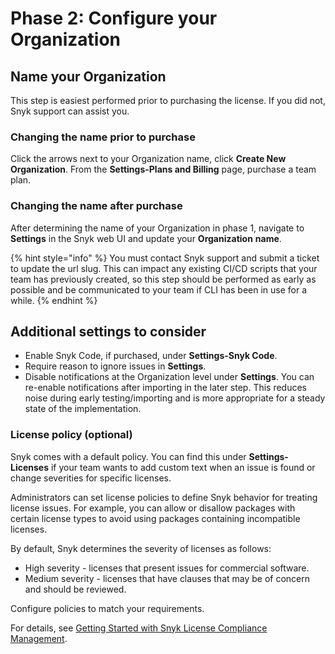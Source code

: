 # Phase 2: Configure your Organization

## Name your Organization

This step is easiest performed prior to purchasing the license. If you did not, Snyk support can assist you.

### Changing the name prior to purchase

Click the arrows next to your Organization name, click **Create New Organization**. From the **Settings-Plans and Billing** page, purchase a team plan.

### Changing the name after purchase

After determining the name of your Organization in phase 1, navigate to **Settings** in the Snyk web UI and update your **Organization** **name**.&#x20;

{% hint style="info" %}
You must contact Snyk support and submit a ticket to update the url slug. This can impact any existing CI/CD scripts that your team has previously created, so this step should be performed as early as possible and be communicated to your team if CLI has been in use for a while.
{% endhint %}

## Additional settings to consider

* Enable Snyk Code, if purchased, under **Settings-Snyk Code**.
* Require reason to ignore issues in **Settings**.
* Disable notifications at the Organization level under **Settings**. You can re-enable notifications after importing in the later step. This reduces noise during early testing/importing and is more appropriate for a steady state of the implementation.

### License policy (optional)

Snyk comes with a default policy. You can find this under **Settings-Licenses** if your team wants to add custom text when an issue is found or change severities for specific licenses.

Administrators can set license policies to define Snyk behavior for treating license issues. For example, you can allow or disallow packages with certain license types to avoid using packages containing incompatible licenses.

By default, Snyk determines the severity of licenses as follows:

* High severity - licenses that present issues for commercial software.
* Medium severity - licenses that have clauses that may be of concern and should be reviewed.

Configure policies to match your requirements.

For details, see [Getting Started with Snyk License Compliance Management](../../../scan-with-snyk/snyk-open-source/scan-open-source-libraries-and-licenses/snyk-license-compliance-management.md).
